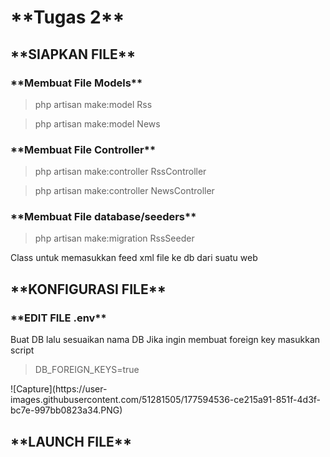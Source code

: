 <h1>**Tugas 2**</h1>
<h2>**SIAPKAN FILE**</h2>
<h3>**Membuat File Models**</h3>
<blockquote>php artisan make:model Rss</blockquote>
<blockquote>php artisan make:model News</blockquote>

<h3>**Membuat File Controller**</h3>
<blockquote>php artisan make:controller RssController</blockquote>
<blockquote>php artisan make:controller NewsController</blockquote>

<h3>**Membuat File database/seeders**</h3>
<blockquote>php artisan make:migration RssSeeder</blockquote>
Class untuk memasukkan feed xml file ke db dari suatu web

<h2>**KONFIGURASI FILE**</h2>

<h3>**EDIT FILE .env**</h3>
Buat DB lalu sesuaikan nama DB 
Jika ingin membuat foreign key masukkan script
<blockquote>DB_FOREIGN_KEYS=true</blockquote> 
![Capture](https://user-images.githubusercontent.com/51281505/177594536-ce215a91-851f-4d3f-bc7e-997bb0823a34.PNG)




<h2>**LAUNCH FILE**</h2>
